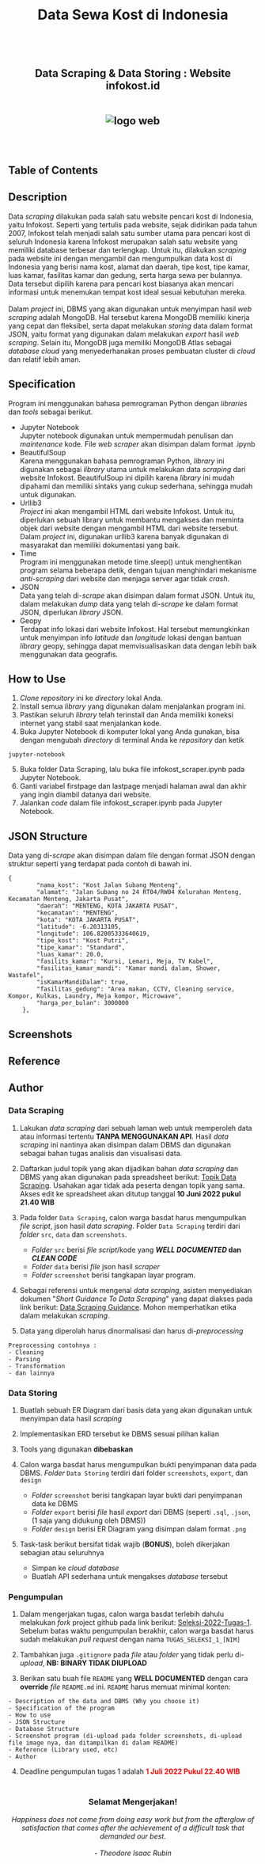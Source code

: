 <h1 align="center">
  <br>
  Data Sewa Kost di Indonesia
  <br>
  <br>
</h1>

<h2 align="center">
  <br>
  Data Scraping & Data Storing : Website infokost.id
  <br>
  <br>

  ![logo web](https://github.com/mutiarakirana21/Seleksi-2022-Tugas-1/blob/main/logo.jpg)

  <br>

</h2>

## Table of Contents

## Description
Data _scraping_ dilakukan pada salah satu website pencari kost di Indonesia, yaitu Infokost. Seperti yang tertulis pada website, sejak didirikan pada tahun 2007, Infokost telah menjadi salah satu sumber utama para pencari kost di seluruh Indonesia karena Infokost merupakan salah satu website yang memiliki database terbesar dan terlengkap. Untuk itu, dilakukan _scraping_ pada website ini dengan mengambil dan mengumpulkan data kost di Indonesia yang berisi nama kost, alamat dan daerah, tipe kost, tipe kamar, luas kamar, fasilitas kamar dan gedung, serta harga sewa per bulannya. Data tersebut dipilih karena para pencari kost biasanya akan mencari informasi untuk menemukan tempat kost ideal sesuai kebutuhan mereka.
<br>
<br>
Dalam _project_ ini, DBMS yang akan digunakan untuk menyimpan hasil _web scraping_ adalah MongoDB. Hal tersebut karena MongoDB memiliki kinerja yang cepat dan fleksibel, serta dapat melakukan _storing_ data dalam format JSON, yaitu format yang digunakan dalam melakukan _export_ hasil _web scraping_. Selain itu, MongoDB juga memiliki MongoDB Atlas sebagai _database cloud_ yang menyederhanakan proses pembuatan cluster di _cloud_ dan relatif lebih aman.

## Specification
Program ini menggunakan bahasa pemrograman Python dengan _libraries_ dan _tools_ sebagai berikut.
  - Jupyter Notebook
    <br>
    Jupyter notebook digunakan untuk mempermudah penulisan dan _maintenance_ kode. File _web scraper_ akan disimpan dalam format .ipynb
  - BeautifulSoup
    <br>
    Karena menggunakan bahasa pemrograman Python, _library_ ini digunakan sebagai _library_ utama untuk melakukan data _scraping_ dari website Infokost. BeautifulSoup ini dipilih karena _library_ ini mudah dipahami dan memiliki sintaks yang cukup sederhana, sehingga mudah untuk digunakan.
  - Urllib3
    <br>
    _Project_ ini akan mengambil HTML dari website Infokost. Untuk itu, diperlukan sebuah library untuk membantu mengakses dan meminta objek dari website dengan mengambil HTML dari website tersebut. Dalam _project_ ini, digunakan urllib3 karena banyak digunakan di masyarakat dan memiliki dokumentasi yang baik.
  - Time
    <br>
    Program ini menggunakan metode time.sleep() untuk menghentikan program selama beberapa detik, dengan tujuan menghindari mekanisme _anti-scraping_ dari website dan menjaga server agar tidak _crash_.
  - JSON
    <br>
    Data yang telah di-_scrape_ akan disimpan dalam format JSON. Untuk itu, dalam melakukan _dump_ data yang telah di-_scrape_ ke dalam format JSON, diperlukan _library_ JSON.
  - Geopy
    <br>
    Terdapat info lokasi dari website Infokost. Hal tersebut memungkinkan untuk menyimpan info _latitude_ dan _longitude_ lokasi dengan bantuan _library_ geopy, sehingga dapat memvisualisasikan data dengan lebih baik menggunakan data geografis.
## How to Use
1. _Clone_ _repository_ ini ke _directory_ lokal Anda.
2. Install semua _library_ yang digunakan dalam menjalankan program ini.
3. Pastikan seluruh _library_ telah terinstall dan Anda memiliki koneksi internet yang stabil saat menjalankan kode.
4. Buka Jupyter Notebook di komputer lokal yang Anda gunakan, bisa dengan mengubah _directory_ di terminal Anda ke _repository_ dan ketik
```
jupyter-notebook
```
5. Buka folder Data Scraping, lalu buka file infokost_scraper.ipynb pada Jupyter Notebook.
6. Ganti variabel firstpage dan lastpage menjadi halaman awal dan akhir yang ingin diambil datanya dari website.
7. Jalankan _code_ dalam file infokost_scraper.ipynb pada Jupyter Notebook.

## JSON Structure
Data yang di-_scrape_ akan disimpan dalam file dengan format JSON dengan struktur seperti yang terdapat pada contoh di bawah ini.
```
{
        "nama_kost": "Kost Jalan Subang Menteng",
        "alamat": "Jalan Subang no 24 RT04/RW04 Kelurahan Menteng, Kecamatan Menteng, Jakarta Pusat",
        "daerah": "MENTENG, KOTA JAKARTA PUSAT",
        "kecamatan": "MENTENG",
        "kota": "KOTA JAKARTA PUSAT",
        "latitude": -6.20313105,
        "longitude": 106.82005333640619,
        "tipe_kost": "Kost Putri",
        "tipe_kamar": "Standard",
        "luas_kamar": 20.0,
        "fasilits_kamar": "Kursi, Lemari, Meja, TV Kabel",
        "fasilitas_kamar_mandi": "Kamar mandi dalam, Shower, Wastafel",
        "isKamarMandiDalam": true,
        "fasilitas_gedung": "Area makan, CCTV, Cleaning service, Kompor, Kulkas, Laundry, Meja kompor, Microwave",
        "harga_per_bulan": 3000000
    },
```
## Screenshots
## Reference
## Author



### Data Scraping

1. Lakukan _data scraping_ dari sebuah laman web untuk memperoleh data atau informasi tertentu __TANPA MENGGUNAKAN API__. Hasil _data scraping_ ini nantinya akan disimpan dalam DBMS dan digunakan sebagai bahan tugas analisis dan visualisasi data.

2. Daftarkan judul topik yang akan dijadikan bahan _data scraping_ dan DBMS yang akan digunakan pada spreadsheet berikut: [Topik Data Scraping](https://docs.google.com/spreadsheets/d/1VjK-ZeJlSy38yqUJvaaCqYtS7yP8Vq609ewyWTA_k2Y/edit?usp=sharing). Usahakan agar tidak ada peserta dengan topik yang sama. Akses edit ke spreadsheet akan ditutup tanggal __10 Juni 2022 pukul 21.40 WIB__

3. Pada folder `Data Scraping`, calon warga basdat harus mengumpulkan _file script_, json hasil _data scraping_. Folder `Data Scraping` terdiri dari _folder_ `src`, `data` dan `screenshots`. 
    - _Folder_ `src` berisi _file script_/kode yang __*WELL DOCUMENTED* dan *CLEAN CODE*__ 
    - _Folder_ `data` berisi _file_ json hasil _scraper_
    - _Folder_ `screenshot` berisi tangkapan layar program.

4. Sebagai referensi untuk mengenal _data scraping_, asisten menyediakan dokumen "_Short Guidance To Data Scraping_" yang dapat diakses pada link berikut: [Data Scraping Guidance](http://bit.ly/DataScrapingGuidance). Mohon memperhatikan etika dalam melakukan _scraping_.

5. Data yang diperolah harus dinormalisasi dan harus di-_preprocessing_
```
Preprocessing contohnya :
- Cleaning
- Parsing
- Transformation
- dan lainnya
```

### Data Storing

1. Buatlah sebuah ER Diagram dari basis data yang akan digunakan untuk menyimpan data hasil _scraping_
   
2. Implementasikan ERD tersebut ke DBMS sesuai pilihan kalian

3. Tools yang digunakan __dibebaskan__

4. Calon warga basdat harus mengumpulkan bukti penyimpanan data pada DBMS. _Folder_ `Data Storing` terdiri dari folder `screenshots`, `export`, dan `design`
    - _Folder_ `screenshot` berisi tangkapan layar bukti dari penyimpanan data ke DBMS
    - _Folder_ `export` berisi _file_ hasil _export_ dari DBMS (seperti `.sql`, `.json`, (1 saja yang didukung oleh DBMS))
    -  _Folder_ `design` berisi ER Diagram yang disimpan dalam format `.png`



5. Task-task berikut bersifat tidak wajib (__BONUS__), boleh dikerjakan sebagian atau seluruhnya
    - Simpan ke _cloud database_
    - Buatlah API sederhana untuk mengakses _database_ tersebut

### Pengumpulan


1. Dalam mengerjakan tugas, calon warga basdat terlebih dahulu melakukan _fork_ project github pada link berikut: [Seleksi-2022-Tugas-1](https://github.com/wargabasdat/Seleksi-2022-Tugas-1). Sebelum batas waktu pengumpulan berakhir, calon warga basdat harus sudah melakukan _pull request_ dengan nama ```TUGAS_SELEKSI_1_[NIM]```

2. Tambahkan juga `.gitignore` pada _file_ atau _folder_ yang tidak perlu di-_upload_, __NB: BINARY TIDAK DIUPLOAD__

3. Berikan satu buah file `README` yang __WELL DOCUMENTED__ dengan cara __override__ _file_ `README.md` ini. `README` harus memuat minimal konten:


```
- Description of the data and DBMS (Why you choose it)
- Specification of the program
- How to use
- JSON Structure
- Database Structure
- Screenshot program (di-upload pada folder screenshots, di-upload file image nya, dan ditampilkan di dalam README)
- Reference (Library used, etc)
- Author
```


4. Deadline pengumpulan tugas 1 adalah <span style="color:red">__1 Juli 2022 Pukul 22.40 WIB__</span>

<h3 align="center">
  <br>
  Selamat Mengerjakan!
  <br>
</h3>

<p align="center">
  <i>
  Happiness does not come from doing easy work
  but from the afterglow of satisfaction that
  comes after the achievement of a difficult
  task that demanded our best.<br><br>
  - Theodore Isaac Rubin
  </i>
</p>
<br>

